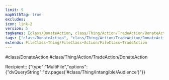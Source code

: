 ```yaml
---
limit: 9
mapWithTag: true
excludes:
icon: link-2
version: 5
tagNames: [class/DonateAction, class/Thing/Action/TradeAction/DonateAction, schema-org/DonateAction]
tags: ["class/DonateAction", "class/Thing/Action/TradeAction/DonateAction"]
extends: FileClass~Thing/FileClass~Action/FileClass~TradeAction
---
```


#class/DonateAction
#class/Thing/Action/TradeAction/DonateAction

Recipient:: {"type":"MultiFile","options":{"dvQueryString":"dv.pages('#class/Thing/Intangible/Audience')"}}
